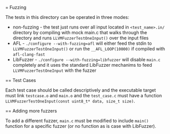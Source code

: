 = Fuzzing

The tests in this directory can be operated in three modes:

* non-fuzzing - the test just runs over all input located in `<test_name>.in/`
  directory by compiling with mock main.c that walks through the directory and
  runs `LLVMFuzzerTestOneInput()` over the input files
* AFL - `./configure --with-fuzzing=afl` will either feed the stdin to
  `LLVMFuzzerTestOneInput()` or run the `__AFL_LOOP(10000)` if compiled with
  `afl-clang-fast`
* LibFuzzer - `./configure --with-fuzzing=libfuzzer` will disable `main.c`
  completely and it uses the standard LibFuzzer mechanims to feed
  `LLVMFuzzerTestOneInput` with the fuzzer

== Test Cases

Each test case should be called descriptively and the executable target must
link `testcase.o` and `main.o` and the `test_case.c` must have a function
`LLVMFuzzerTestOneInput(const uint8_t* data, size_t size)`.

== Adding more fuzzers

To add a different fuzzer, `main.c` must be modified to include `main()` function
for a specific fuzzer (or no function as is case with LibFuzzer).
